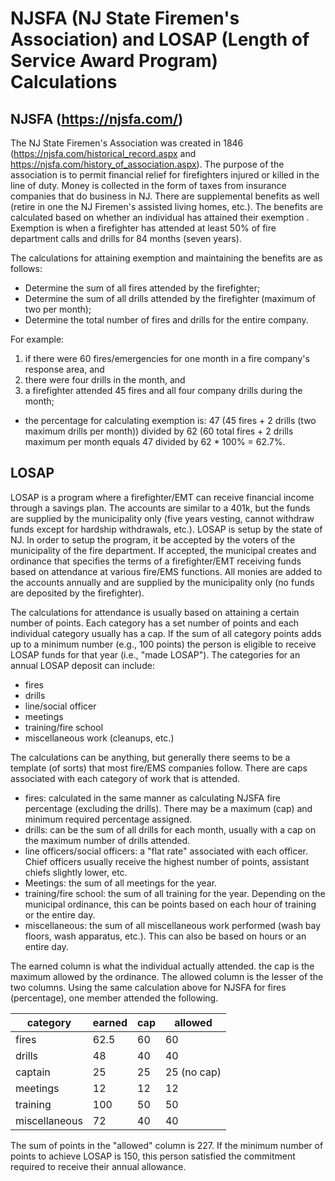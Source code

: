 # NJSFA (NJ State Firemen's Association) and LOSAP (Length of Service Award Program) Calculations

## NJSFA  (https://njsfa.com/)
The NJ State Firemen's Association was created in 1846 (https://njsfa.com/historical_record.aspx  and  https://njsfa.com/history_of_association.aspx). The purpose of the association is to permit financial relief for firefighters injured or killed in the line of duty. Money is collected in the form of taxes from insurance companies that do business in NJ. There are supplemental benefits as well (retire in one the NJ Firemen's assisted living homes, etc.). The benefits are calculated based on whether an individual has attained their exemption . Exemption is when a firefighter has attended at least 50% of fire department calls and drills for 84 months (seven years).

The calculations for attaining exemption and maintaining the benefits are as follows:
* Determine the sum of all fires attended by the firefighter;
* Determine the sum of all drills attended by the firefighter (maximum of two per month);
* Determine the total number of fires and drills for the entire company.

For example:
1. if there were 60 fires/emergencies for one month in a fire company's response area, and
2. there were four drills in the month, and
3. a firefighter attended 45 fires and all four company drills during the month;

* the percentage for calculating exemption is:
  47 (45 fires + 2 drills (two maximum drills per month))
  divided by
  62 (60 total fires + 2 drills maximum per month
  equals 47 divided by 62 * 100% = 62.7%.

## LOSAP
LOSAP is a program where a firefighter/EMT can receive financial income through a savings plan. The accounts are similar to a 401k, but the funds are supplied by the municipality only (five years vesting, cannot withdraw funds except for hardship withdrawals, etc.). LOSAP is setup by the state of NJ. In order to setup the program, it be accepted by the voters of the municipality of the fire department. If accepted, the municipal creates and ordinance that specifies the terms of a firefighter/EMT receiving funds based on attendance at various fire/EMS functions. All monies are added to the accounts annually and are supplied by the municipality only (no funds are deposited by the firefighter).

The calculations for attendance is usually based on attaining a certain number of points. Each category has a set number of points and each individual category usually has a cap. If the sum of all category points adds up to a minimum number (e.g., 100 points) the person is eligible to receive LOSAP funds for that year (i.e., "made LOSAP"). The categories for an annual LOSAP deposit can include:
* fires
* drills
* line/social officer
* meetings
* training/fire school
* miscellaneous work (cleanups, etc.)

The calculations can be anything, but generally there seems to be a template (of sorts) that most fire/EMS companies follow. There are caps associated with each category of work that is attended.
* fires: calculated in the same manner as calculating NJSFA fire percentage (excluding the drills). There may be a maximum (cap) and minimum required percentage assigned.
* drills: can be the sum of all drills for each month, usually with a cap on the maximum number of drills attended.
* line officers/social officers: a "flat rate" associated with each officer. Chief officers usually receive the highest number of points, assistant chiefs slightly lower, etc.
* Meetings: the sum of all meetings for the year.
* training/fire school: the sum of all training for the year. Depending on the municipal ordinance, this can be points based on each hour of training or the entire day.
* miscellaneous: the sum of all miscellaneous work performed (wash bay floors, wash apparatus, etc.). This can also be based on hours or an entire day.

The earned column is what the individual actually attended. the cap is the maximum allowed by the ordinance. The allowed column is the lesser of the two columns. Using the same calculation above for NJSFA for fires (percentage), one member attended the following.

| category | earned | cap | allowed |
| --- | --- | --- | --- |
| fires | 62.5 | 60 | 60 |
| drills | 48 | 40 | 40 |
| captain | 25 | 25 | 25 (no cap) |
| meetings | 12 | 12 | 12 |
| training | 100 | 50 | 50 |
| miscellaneous | 72 | 40 | 40 |

The sum of points in the "allowed" column is 227. If the minimum number of points to achieve LOSAP is 150, this person satisfied the commitment required to receive their annual allowance.
